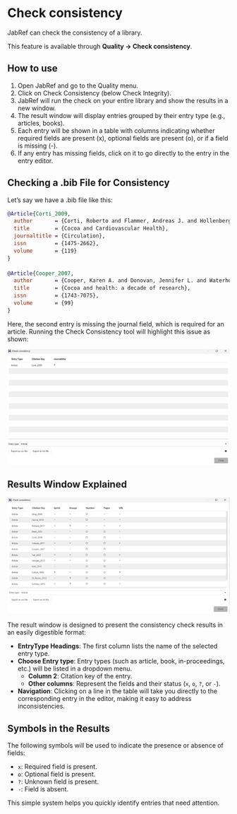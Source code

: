 # Check consistency

JabRef can check the consistency of a library.

This feature is available through **Quality → Check consistency**.

## How to use

1. Open JabRef and go to the Quality menu.
2. Click on Check Consistency (below Check Integrity).
3. JabRef will run the check on your entire library and show the results in a new window.
4. The result window will display entries grouped by their entry type (e.g., articles, books).
5. Each entry will be shown in a table with columns indicating whether required fields are present (x), optional fields are present (o), or if a field is missing (-).
6. If any entry has missing fields, click on it to go directly to the entry in the entry editor.

## Checking a .bib File for Consistency

Let’s say we have a .bib file like this:

```bibtex
@Article{Corti_2009,
  author       = {Corti, Roberto and Flammer, Andreas J. and Hollenberg, Norman K. and Lüscher, Thomas F.},
  title        = {Cocoa and Cardiovascular Health},
  journaltitle = {Circulation}, 
  issn         = {1475-2662}, 
  volume       = {119}
}

@Article{Cooper_2007,
  author       = {Cooper, Karen A. and Donovan, Jennifer L. and Waterhouse, Andrew L. and Williamson, Gary},
  title        = {Cocoa and health: a decade of research},
  issn         = {1743-7075},
  volume       = {99}
}
```

Here, the second entry is missing the journal field, which is required for an article. Running the Check Consistency tool will highlight this issue as shown:

![Consistency check results](<../.gitbook/assets/consistencycheck_results.png>)

## Results Window Explained

![Check consistency dialog](<../.gitbook/assets/checkconsistency.png>)

The result window is designed to present the consistency check results in an easily digestible format:

- **EntryType Headings**: The first column lists the name of the selected entry type.
- **Choose Entry type**: Entry types (such as article, book, in-proceedings, etc.) will be listed in a dropdown menu.
  - **Column 2**: Citation key of the entry.
  - **Other columns**: Represent the fields and their status (`x`, `o`, `?`, or `-`).
- **Navigation**: Clicking on a line in the table will take you directly to the corresponding entry in the editor, making it easy to address inconsistencies.

## Symbols in the Results

The following symbols will be used to indicate the presence or absence of fields:

- `x`: Required field is present.
- `o`: Optional field is present.
- `?`: Unknown field is present.
- `-`: Field is absent.

This simple system helps you quickly identify entries that need attention.
